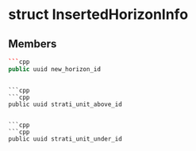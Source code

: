 # struct InsertedHorizonInfo


## Members

```cpp
```cpp
public uuid new_horizon_id
```
```

```cpp
```cpp
public uuid strati_unit_above_id
```
```

```cpp
```cpp
public uuid strati_unit_under_id
```
```



